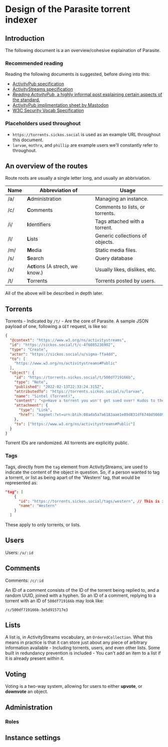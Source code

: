# Design of the Parasite torrent indexer

## Introduction

The following document is a an overview/cohesive explaination of Parasite.

### Recommended reading

Reading the following documents is suggested, before diving into this:

- [ActivityPub specification](https://www.w3.org/TR/activitypub/)
- [ActivityStreams specification](https://www.w3.org/TR/activitystreams-vocabulary/)
- [_Reading ActivityPub_, a highly informal post explaining certain aspects of the standard.](https://tinysubversions.com/notes/reading-activitypub/)
- [ActivityPub implimentation sheet by Mastodon](https://docs.joinmastodon.org/spec/activitypub/)
- [W3C Security Vocab Specification](https://w3c-ccg.github.io/security-vocab/)

### Placeholders used throughout

- `https://torrents.sickos.social` is used as an example URL throughout this
  document.
- `larvae`, `mothra`, and `phillip` are example users we'll constantly refer to
  throughout.

## An overview of the routes

Route roots are usually a single letter long, and usually an abbriviation.

| Name | Abbreviation of                  | Usage                           |
| ---- | -------------------------------- | ------------------------------- |
| /a/  | **A**dministration               | Managing an instance.           |
| /c/  | **C**omments                     | Comments to lists, or torrents. |
| /i/  | **I**dentifiers                  | Tags attached with a torrent.   |
| /l/  | **L**ists                        | Generic collections of objects. |
| /m/  | **M**edia                        | Static media files.             |
| /s/  | **S**earch                       | Query database                  |
| /x/  | A**ct**ions (A strech, we know.) | Usually likes, dislikes, etc.   |
| /t/  | **T**orrents                     | Torrents posted by users.       |

All of the above will be described in depth later.

## Torrents

Torrents - Indicated by `/t/` - Are the core of Parasite. A sample JSON payload
of one, following a `GET` request, is like so:

```json
{
  "@context": "https://www.w3.org/ns/activitystreams",
  "id": "https://sickos.social/t/c-4f6085236902",
  "type": "Create",
  "actor": "https://sickos.social/u/sigma-ffa4dd",
  "to": [
    "https://www.w3.org/ns/activitystreams#Public"
  ],
  "object": {
    "id": "https://torrents.sickos.social/t/500df719166b",
    "type": "Note",
    "published": "2022-02-13T22:33:24.315Z",
    "attributedTo": "https://torrents.sickos.social/u/larvae",
    "name": "Sintel (Torrent)",
    "content": "<p>Have a torrent you won't get sued over! Kudos to the Blender foundation for making this one, and for free!</p>",
    "attachment": {
      "type": "Link",
      "href": "magnet:?xt=urn:btih:08ada5a7a6183aae1e09d831df6748d566095a10&dn=Sintel&tr=udp%3A%2F%2Fexplodie.org%3A6969&tr=udp%3A%2F%2Ftracker.coppersurfer.tk%3A6969&tr=udp%3A%2F%2Ftracker.empire-js.us%3A1337&tr=udp%3A%2F%2Ftracker.leechers-paradise.org%3A6969&tr=udp%3A%2F%2Ftracker.opentrackr.org%3A1337&tr=wss%3A%2F%2Ftracker.btorrent.xyz&tr=wss%3A%2F%2Ftracker.fastcast.nz&tr=wss%3A%2F%2Ftracker.openwebtorrent.com&ws=https%3A%2F%2Fwebtorrent.io%2Ftorrents%2F&xs=https%3A%2F%2Fwebtorrent.io%2Ftorrents%2Fsintel.torrent"
    },
    "to": ["https://www.w3.org/ns/activitystreams#Public"]
  }
}
```

Torrent IDs are randomized. All torrents are explicitly public.

### Tags

Tags, directly from the `tag` element from ActivityStreams, are used to indicate
the content of the object in question. So, if a person wanted to tag a torrent,
or list as being apart of the 'Western' tag, that would be represented as:

```json
"tag": [
    {
      "id": "https://torrents.sickos.social/tags/western", // This is in the spec, which is why I was trying to push it earlier...
      "name": "Western"
    }
  ]
```

These apply to only torrents, or lists.

## Users

Users: `/u/:id`

## Comments

Comments: `/c/:id`

An ID of a comment consists of the ID of the torrent being replied to, and a
random UUID, joined with a hyphen. So an ID of a comment, replying to a torrent
with an ID of `500df719166b` may look like:

`/c/500df719166b-3e5d915717e3`

## Lists

A list is, in ActivityStreams vocabulary, an `OrderedCollection`. What this
means in practice is that it can store just about any piece of arbitrary
information available - Including torrents, users, and even other lists. Some
built in redundancy prevention is included - You can't add an item to a list if
it is already present within it.

## Voting

Voting is a two-way system, allowing for users to either **upvote**, or
**downvote** an object.

## Administration

### Roles

## Instance settings
